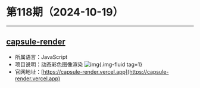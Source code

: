 # 第118期（2024-10-19）

---
## [capsule-render](https://github.com/kyechan99/capsule-render)
- 所属语言：JavaScript
- 项目说明：动态彩色图像渲染
![img](https://mirror.ghproxy.com/https://raw.githubusercontent.com/xiaoxuan6/weekly/main/docs/static/images/2024-10-19/1729332407.png){.img-fluid tag=1}
- 官网地址：[https://capsule-render.vercel.app](https://capsule-render.vercel.app)
